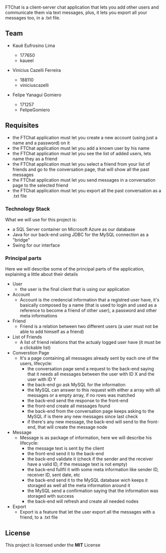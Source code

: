 FTChat is a client-server chat application that lets you add other users and communicate them via text messages, plus, it lets you export all your messages too, in a .txt file.

## Team

  * Kauê Eufrosino Lima
    * 177650
    * kaueel
    
  * Vinícius Cazelli Ferreira
    * 188110
    * viniciuscazelli
    
  * Felipe Yanagui Gomiero 
    * 171257
    * FelipeGomiero


## Requisites

 * the FTChat application must let you create a new account (using just a name and a password) on it
 * the FTChat application must let you add a known user by his name
 * the FTChat application must let you see the list of added users, lets name they as a friend
 * the FTChat application must let you select a friend from your list of friends and go to the conversation page, that will show all the past messages
 * the FTChat application must let you send messages in a conversation page to the selected friend
 * the FTChat application must let you export all the past conversation as a .txt file
 
### Technology Stack

What we will use for this project is:
  * a SQL Server container on Microsoft Azure as our database
  * Java for our back-end using JDBC for the MySQL connection as a "bridge"
  * Swing for our interface 

### Principal parts

Here we will describe some of the principal parts of the application, explaining a little about their details
  * User
    * the user is the final client that is using our application
  * Account
    * Account is the credencial information that a registred user have, it's basically composed by a name (that is used to login and used as a reference to become a friend of other user), a password and other meta informations 
  * Friend
    * Friend is a relation between two different users (a user must not be able to add himself as a friend)
  * List of Friends
    * A list of friend relations that the actualy logged user have (it must be a clickable list)
  * Converstion Page
    * It's a page containing all messages already sent by each one of the users, lifecycle:
      * the conversation page send a request to the back-end saying that it needs all messages between the user with ID X and the user with ID Y
      * the back-end go ask MySQL for the information
      * the MySQL can answer to this request with either a array with all messages or a empty array, if no rows was matched
      * the back-end send the response to the front-end
      * the front-end create all messages found
      * the back-end from the conversation page keeps asking to the MySQL if is there any new messages since last check
      * if there's any new message, the back-end will send to the front-end, that will create the message node
  * Message
    * Message is as package of information, here we will describe his lifecycle:
      * the message text is sent by the client
      * the front-end send it to the back-end
      * the back-end validate it (check if the sender and the receiver have a valid ID, if the message text is not empty)
      * the back-end fullfil it with some meta information like sender ID, receiver ID, sent date, etc
      * the back-end send it to the MySQL database wich keeps it storaged as well all the meta information around it
      * the MySQL send a confirmation saying that the information was storaged with success
      * the back-end will refresh and create all needed nodes
  * Export
    * Export is a feature that let the user export all the messages with a friend, to a .txt file

## License

This project is licensed under the **MIT** License
